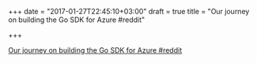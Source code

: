 +++
date = "2017-01-27T22:45:10+03:00"
draft = true
title = "Our journey on building the Go SDK for Azure  #reddit"

+++

<p><a href="https://t.co/VVmT4dvbHk">Our journey on building the Go SDK for Azure  #reddit</a></p>
